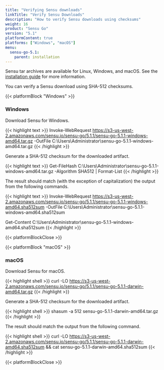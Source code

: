 ```yaml
---
title: "Verifying Sensu downloads"
linkTitle: "Verify Sensu Downloads"
description: "How to verify Sensu downloads using checksums"
weight: 16
product: "Sensu Go"
version: "5.1"
platformContent: true
platforms: ["Windows", "macOS"]
menu:
  sensu-go-5.1:
    parent: installation
---
```


Sensu tar archives are available for Linux, Windows, and macOS.
See the [installation guide][1] for more information.

You can verify a Sensu download using SHA-512 checksums.

{{< platformBlock "Windows" >}}

### Windows

Download Sensu for Windows.

{{< highlight text >}}
Invoke-WebRequest https://s3-us-west-2.amazonaws.com/sensu.io/sensu-go/5.1.1/sensu-go-5.1.1-windows-amd64.tar.gz  -OutFile C:\Users\Administrator\sensu-go-5.1.1-windows-amd64.tar.gz
{{< /highlight >}}

Generate a SHA-512 checksum for the downloaded artifact.

{{< highlight text >}}
Get-FileHash C:\Users\Administrator\sensu-go-5.1.1-windows-amd64.tar.gz -Algorithm SHA512 | Format-List
{{< /highlight >}}

The result should match (with the exception of capitalization) the output from the following commands.

{{< highlight text >}}
Invoke-WebRequest https://s3-us-west-2.amazonaws.com/sensu.io/sensu-go/5.1.1/sensu-go-5.1.1-windows-amd64.sha512sum -OutFile C:\Users\Administrator\sensu-go-5.1.1-windows-amd64.sha512sum

Get-Content C:\Users\Administrator\sensu-go-5.1.1-windows-amd64.sha512sum
{{< /highlight >}}

{{< platformBlockClose >}}

{{< platformBlock "macOS" >}}

### macOS

Download Sensu for macOS.

{{< highlight shell >}}
curl -LO https://s3-us-west-2.amazonaws.com/sensu.io/sensu-go/5.1.1/sensu-go-5.1.1-darwin-amd64.tar.gz
{{< /highlight >}}

Generate a SHA-512 checksum for the downloaded artifact.

{{< highlight shell >}}
shasum -a 512 sensu-go-5.1.1-darwin-amd64.tar.gz
{{< /highlight >}}

The result should match the output from the following command.

{{< highlight shell >}}
curl -LO https://s3-us-west-2.amazonaws.com/sensu.io/sensu-go/5.1.1/sensu-go-5.1.1-darwin-amd64.sha512sum && cat sensu-go-5.1.1-darwin-amd64.sha512sum
{{< /highlight >}}

{{< platformBlockClose >}}

[1]: ../install-sensu
